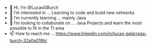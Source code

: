 - 👋 Hi, I’m @LucasGBurch
- 👀 I’m interested in ... Learning to code and build new networks
- 🌱 I’m currently learning ... mainly Java
- 💞️ I’m looking to collaborate on ... Java Projects and learn the most possible to fit in the TI area
- 📫 How to reach me ... https://www.linkedin.com/in/lucas-galarraga-burch-32a0a018b/

<!---
LucasGBurch/LucasGBurch is a ✨ special ✨ repository because its `README.md` (this file) appears on your GitHub profile.
You can click the Preview link to take a look at your changes.
--->
